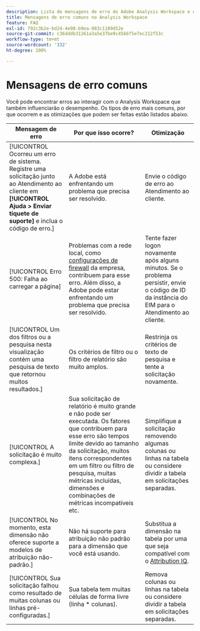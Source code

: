 ```yaml
---
description: Lista de mensagens de erro do Adobe Analysis Workspace e dos componentes relacionados
title: Mensagens de erro comuns no Analysis Workspace
feature: FAQ
exl-id: 792c3b2e-bd24-4e98-b9ea-983c1189d52e
source-git-commit: c36dddb31261a3a5e37be9c4566f5e7ec212f53c
workflow-type: tm+mt
source-wordcount: '332'
ht-degree: 100%

---
```


# Mensagens de erro comuns

Você pode encontrar erros ao interagir com o Analysis Workspace que também influenciarão o desempenho. Os tipos de erro mais comuns, por que ocorrem e as otimizações que podem ser feitas estão listados abaixo.

| Mensagem de erro | Por que isso ocorre? | Otimização |
| --- | --- | --- |
| [!UICONTROL Ocorreu um erro de sistema. Registre uma solicitação junto ao Atendimento ao cliente em **[!UICONTROL Ajuda > Enviar tíquete de suporte]** e inclua o código de erro.] | A Adobe está enfrentando um problema que precisa ser resolvido. | Envie o código de erro ao Atendimento ao cliente. |
| [!UICONTROL Erro 500: Falha ao carregar a página] | Problemas com a rede local, como [configurações de firewall](https://experienceleague.adobe.com/docs/analytics/technotes/ip-addresses.html?lang=pt-BR) da empresa, contribuem para esse erro. Além disso, a Adobe pode estar enfrentando um problema que precisa ser resolvido. | Tente fazer logon novamente após alguns minutos. Se o problema persistir, envie o código de ID da instância do EIM para o Atendimento ao cliente. |
| [!UICONTROL Um dos filtros ou a pesquisa nesta visualização contém uma pesquisa de texto que retornou muitos resultados.] | Os critérios de filtro ou o filtro de relatório são muito amplos. | Restrinja os critérios de texto de pesquisa e tente a solicitação novamente. |
| [!UICONTROL A solicitação é muito complexa.] | Sua solicitação de relatório é muito grande e não pode ser executada. Os fatores que contribuem para esse erro são tempos limite devido ao tamanho da solicitação, muitos itens correspondentes em um filtro ou filtro de pesquisa, muitas métricas incluídas, dimensões e combinações de métricas incompatíveis etc. | Simplifique a solicitação removendo algumas colunas ou linhas na tabela ou considere dividir a tabela em solicitações separadas. |
| [!UICONTROL No momento, esta dimensão não oferece suporte a modelos de atribuição não-padrão.] | Não há suporte para atribuição não padrão para a dimensão que você está usando. | Substitua a dimensão na tabela por uma que seja compatível com o [Attribution IQ](/help/analysis-workspace/attribution/overview.md). |
| [!UICONTROL Sua solicitação falhou como resultado de muitas colunas ou linhas pré-configuradas.] | Sua tabela tem muitas células de forma livre (linha * colunas). | Remova colunas ou linhas na tabela ou considere dividir a tabela em solicitações separadas. |
